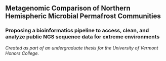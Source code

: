 ## Metagenomic Comparison of Northern Hemispheric Microbial Permafrost Communities
### Proposing a bioinformatics pipeline to access, clean, and analyze public NGS sequence data for extreme environments
_Created as part of an undergraduate thesis for the University of Vermont Honors College._
